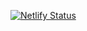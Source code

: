[![Netlify Status](https://api.netlify.com/api/v1/badges/c3e9dc43-0cf6-49c8-ac8e-3d7017992ee7/deploy-status)](https://app.netlify.com/sites/shola-ayeni/deploys)

